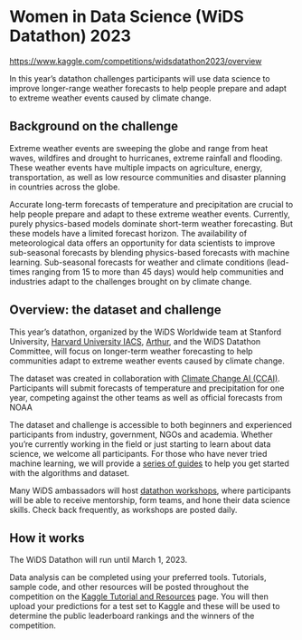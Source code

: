 # Women in Data Science (WiDS Datathon) 2023

<https://www.kaggle.com/competitions/widsdatathon2023/overview>

In this year’s datathon challenges participants will use data science to improve longer-range weather forecasts to help people prepare and adapt to extreme weather events caused by climate change.

## Background on the challenge

Extreme weather events are sweeping the globe and range from heat waves, wildfires and drought to hurricanes, extreme rainfall and flooding. These weather events have multiple impacts on agriculture, energy, transportation, as well as low resource communities and disaster planning in countries across the globe.

Accurate long-term forecasts of temperature and precipitation are crucial to help people prepare and adapt to these extreme weather events. Currently, purely physics-based models dominate short-term weather forecasting. But these models have a limited forecast horizon. The availability of meteorological data offers an opportunity for data scientists to improve sub-seasonal forecasts by blending physics-based forecasts with machine learning. Sub-seasonal forecasts for weather and climate conditions (lead-times ranging from 15 to more than 45 days) would help communities and industries adapt to the challenges brought on by climate change.

## Overview: the dataset and challenge

This year’s datathon, organized by the WiDS Worldwide team at Stanford University, [Harvard University IACS](https://iacs.seas.harvard.edu/), [Arthur](https://www.arthur.ai/), and the WiDS Datathon Committee, will focus on longer-term weather forecasting to help communities adapt to extreme weather events caused by climate change.

The dataset was created in collaboration with [Climate Change AI (CCAI)](https://www.climatechange.ai/). Participants will submit forecasts of temperature and precipitation for one year, competing against the other teams as well as official forecasts from NOAA

The dataset and challenge is accessible to both beginners and experienced participants from industry, government, NGOs and academia. Whether you’re currently working in the field or just starting to learn about data science, we welcome all participants. For those who have never tried machine learning, we will provide a [series of guides](https://www.kaggle.com/competitions/widsdatathon2023/overview/tutorials-and-resources) to help you get started with the algorithms and dataset.

Many WiDS ambassadors will host [datathon workshops](https://www.widsconference.org/datathon-workshops-2023.html), where participants will be able to receive mentorship, form teams, and hone their data science skills. Check back frequently, as workshops are posted daily.

## How it works

The WiDS Datathon will run until March 1, 2023.

Data analysis can be completed using your preferred tools. Tutorials, sample code, and other resources will be posted throughout the competition on the [Kaggle Tutorial and Resources](https://www.kaggle.com/competitions/widsdatathon2023/overview/tutorials-and-resources) page. You will then upload your predictions for a test set to Kaggle and these will be used to determine the public leaderboard rankings and the winners of the competition.
